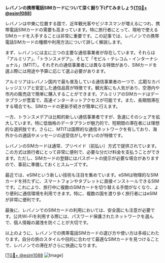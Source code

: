 **レバノンの携帯電話SIMカードについて深く掘り下げてみましょう[[TG💪+ @esim1088](https://t.me/s/esim1088)]**

レバノンは中東に位置する国で、近年観光客やビジネスマンが増えるにつれ、携帯電話SIMカードの需要も高まっています。特に旅行者にとって、現地で使えるSIMカードを入手することは非常に重要です。この記事では、レバノンでの携帯電話SIMカードの種類や利用方法について詳しく解説します。

まず、レバノンには主に三つの主要な通信事業者が存在しています。それらは「アルミリア」、「トランスメデア」、そして「モビル・テレコム・インターナショナル」（MTIT）。それぞれの通信事業者には異なる特徴があり、SIMカードを選ぶ際には用途や予算に応じて選ぶ必要があります。

アルミリアはレバノン国内で最も普及している通信事業者の一つで、広範なカバレッジエリアと安定した通信品質が特徴です。観光客にも人気があり、空港内や市内の販売店で簡単に購入することができます。アルミリアのSIMカードはデータプランが豊富で、高速インターネットアクセスが可能です。また、長期間滞在する場合でも、SIMカードの更新手続きが簡単に行えます。

一方、トランスメデアは比較的新しい通信事業者ですが、急速にそのシェアを拡大しています。特に低価格のデータプランが魅力的で、短期間の滞在者には理想的な選択肢です。さらに、MTITは国際的な通信ネットワークを有しており、海外からの通話やメッセージの送受信がしやすいのが特徴です。

レバノンのSIMカードは通常、プリペイド（前払い）方式で提供されています。この方式は旅行者にとって非常に便利で、必要な分だけ料金を支払うことができます。ただし、SIMカードの登録にはパスポートの提示が必要な場合がありますので、事前に準備しておくとスムーズです。

最近では、eSIMという新しい技術も注目を集めています。eSIMは物理的なSIMカードを持たずに、スマートフォンやタブレットに直接インストールできるSIMです。これにより、旅行中に複数のSIMカードを切り替える手間がなくなり、より便利に通信環境を利用できます。特に、複数の国を渡り歩く旅行者にはeSIMが非常に便利です。

最後に、レバノンでのSIMカードの利用においては、安全面にも注意が必要です。公共Wi-Fiを利用する際には、パスワード保護されたネットワークを選んで、個人情報の漏洩を防ぐことが大切です。

以上のように、レバノンでの携帯電話SIMカードの選び方や使い方は多岐にわたります。自分の旅のスタイルや目的に合わせて最適なSIMカードを見つけることで、レバノンでの滞在がさらに快適になります。

[[TG💪+ @esim1088](https://t.me/s/esim1088) ![Image](https://i.postimg.cc/Y0z9fWf4/image.png)]